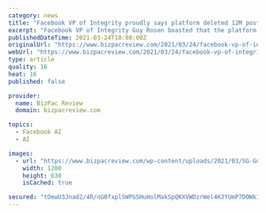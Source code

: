 ```yaml
---
category: news
title: "Facebook VP of Integrity proudly says platform deleted 12M posts on Covid and vaccines"
excerpt: "Facebook VP of Integrity Guy Rosen boasted that the platform deleted 12 million posts on Covid and vaccines deemed to be misinformation."
publishedDateTime: 2021-03-24T18:08:00Z
originalUrl: "https://www.bizpacreview.com/2021/03/24/facebook-vp-of-integrity-proudly-says-platform-deleted-12m-posts-on-covid-and-vaccines-1049391/"
webUrl: "https://www.bizpacreview.com/2021/03/24/facebook-vp-of-integrity-proudly-says-platform-deleted-12m-posts-on-covid-and-vaccines-1049391/"
type: article
quality: 16
heat: 16
published: false

provider:
  name: BizPac Review
  domain: bizpacreview.com

topics:
  - Facebook AI
  - AI

images:
  - url: "https://www.bizpacreview.com/wp-content/uploads/2021/03/SG-Guy-Rosen-1200x630.jpg"
    width: 1200
    height: 630
    isCached: true

secured: "tOewU3Jnad2/4R/nG0fxplSWPGSHuHolMakSpQKXVWDzrWel4KJYUmP7DOWk1z6a8y/t0j14A0h36EOCBAddeHwm4EJhPDeerk8BwBO1xIz8/vVTzV1g1IC1ed78EHSIO8VcO9djRbCW3YHYn1qwsiR2qrUzbWxGchx1HoqFPwsejlJJhiyoTbiRWom+k1N+la3PN7y4+yDuKMNenONLAFeDm4urG/kaaWwVlNxF86/8gL1SseCghGQjLyhkJo8Oms3eJEQJt0KSfBM35jMPzuB9xigRPzOn+NrMQ2GLXUcQg4HacOAyr0qOnnFR1Kn+zpSGuQZxXhDONKgoEzaDVoLc1kuYKxZYviDUZX1bd7A=;NCYStZ6blUBni46UoXYCuQ=="
---
```


